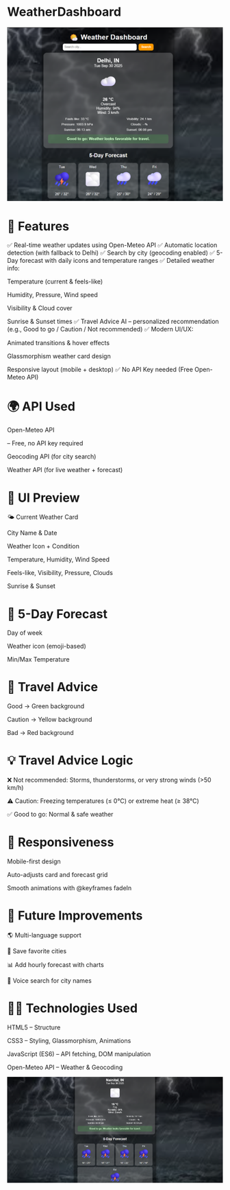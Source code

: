# WeatherDashboard
![image alt](https://github.com/divyanshiupreti11/WeatherDashboard/blob/618c71ab33374aab715016a1e41c955c4c7d09e3/Screenshot%202025-09-30%20220657.png)

# 🚀 Features

✅ Real-time weather updates using Open-Meteo API
✅ Automatic location detection (with fallback to Delhi)
✅ Search by city (geocoding enabled)
✅ 5-Day forecast with daily icons and temperature ranges
✅ Detailed weather info:

Temperature (current & feels-like)

Humidity, Pressure, Wind speed

Visibility & Cloud cover

Sunrise & Sunset times
✅ Travel Advice AI – personalized recommendation (e.g., Good to go / Caution / Not recommended)
✅ Modern UI/UX:

Animated transitions & hover effects

Glassmorphism weather card design

Responsive layout (mobile + desktop)
✅ No API Key needed (Free Open-Meteo API)

# 🌍 API Used

Open-Meteo API

 – Free, no API key required
 
Geocoding API (for city search)

Weather API (for live weather + forecast)

# 🎨 UI Preview

🌤️ Current Weather Card

City Name & Date

Weather Icon + Condition

Temperature, Humidity, Wind Speed

Feels-like, Visibility, Pressure, Clouds

Sunrise & Sunset

# 📅 5-Day Forecast
Day of week

Weather icon (emoji-based)

Min/Max Temperature

# 🚦 Travel Advice

Good → Green background

Caution → Yellow background

Bad → Red background

# 💡 Travel Advice Logic
❌ Not recommended: Storms, thunderstorms, or very strong winds (>50 km/h)

⚠️ Caution: Freezing temperatures (≤ 0°C) or extreme heat (≥ 38°C)

✅ Good to go: Normal & safe weather

# 📱 Responsiveness

Mobile-first design

Auto-adjusts card and forecast grid

Smooth animations with @keyframes fadeIn

# 🔮 Future Improvements

🌎 Multi-language support

📍 Save favorite cities

📊 Add hourly forecast with charts

🎤 Voice search for city names

# 👩‍💻 Technologies Used
HTML5 – Structure

CSS3 – Styling, Glassmorphism, Animations

JavaScript (ES6) – API fetching, DOM manipulation

Open-Meteo API – Weather & Geocoding

![image alt](https://github.com/divyanshiupreti11/WeatherDashboard/blob/fed1a37108a0c0bbb4fcf0d62e02a20c5f0729c0/Screenshot%202025-09-30%20220758.png)




